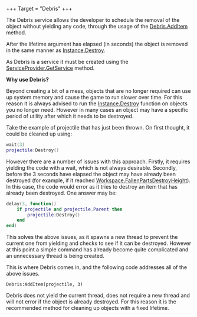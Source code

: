 +++
Target = "Debris"
+++

The Debris service allows the developer to schedule the removal of the object without yielding any code, through the usage of the [Debris.AddItem](https://developer.roblox.com/api-reference/function/Debris/AddItem) method.After the lifetime argument has elapsed (in seconds) the object is removed in the same manner as [Instance.Destroy](https://developer.roblox.com/api-reference/function/Instance/Destroy).As Debris is a service it must be created using the [ServiceProvider.GetService](https://developer.roblox.com/api-reference/function/ServiceProvider/GetService) method.**Why use Debris?**Beyond creating a bit of a mess, objects that are no longer required can use up system memory and cause the game to run slower over time. For this reason it is always advised to run the [Instance.Destroy](https://developer.roblox.com/api-reference/function/Instance/Destroy) function on objects you no longer need. However in many cases an object may have a specific period of utility after which it needs to be destroyed.Take the example of projectile that has just been thrown. On first thought, it could be cleaned up using:```luawait(3)projectile:Destroy()```However there are a number of issues with this approach. Firstly, it requires yielding the code with a wait, which is not always desirable. Secondly, before the 3 seconds have elapsed the object may have already been destroyed (for example, if it reached [Workspace.FallenPartsDestroyHeight](https://developer.roblox.com/api-reference/property/Workspace/FallenPartsDestroyHeight)). In this case, the code would error as it tries to destroy an item that has already been destroyed. One answer may be:```luadelay(3, function()	if projectile and projectile.Parent then		projectile:Destroy()	endend)```This solves the above issues, as it spawns a new thread to prevent the current one from yielding and checks to see if it can be destroyed. However at this point a simple command has already become quite complicated and an unnecessary thread is being created.This is where Debris comes in, and the following code addresses all of the above issues.    Debris:AddItem(projectile, 3)Debris does not yield the current thread, does not require a new thread and will not error if the object is already destroyed. For this reason it is the recommended method for cleaning up objects with a fixed lifetime.
